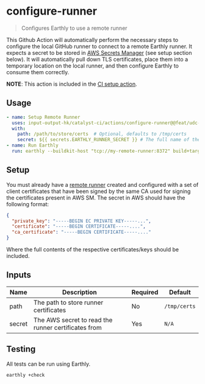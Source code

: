 # configure-runner

> Configures Earthly to use a remote runner

This Github Action will automatically perform the necessary steps to configure the local GitHub runner to connect to a remote
Earthly runner.
It expects a secret to be stored in [AWS Secrets Manager][asm] (see setup section below).
It will automatically pull down TLS certificates, place them into a temporary location on the local runner, and then configure
Earthly to consume them correctly.

**NOTE**: This action is included in the [CI setup action](../setup/).

## Usage

```yaml
- name: Setup Remote Runner
  uses: input-output-hk/catalyst-ci/actions/configure-runner@@feat/udc-migration
  with:
    path: /path/to/store/certs  # Optional, defaults to /tmp/certs
    secret: ${{ secrets.EARTHLY_RUNNER_SECRET }} # The full name of the secret in AWS SM
- name: Run Earthly
  run: earthly --buildkit-host "tcp://my-remote-runner:8372" build+target
```

## Setup

You must already have a [remote runner][rr] created and configured with a set of client certificates that have been signed by the
same CA used for signing the certificates present in AWS SM.
The secret in AWS should have the following format:

```json
{
  "private_key": "-----BEGIN EC PRIVATE KEY-----...",
  "certificate": "-----BEGIN CERTIFICATE-----....",
  "ca_certificate": "-----BEGIN CERTIFICATE-----...."
}
```

Where the full contents of the respective certificates/keys should be included.

## Inputs

| Name   | Description                                         | Required | Default      |
| ------ | --------------------------------------------------- | -------- | ------------ |
| path   | The path to store runner certificates               | No       | `/tmp/certs` |
| secret | The AWS secret to read the runner certificates from | Yes      | `N/A`        |

## Testing

All tests can be run using Earthly.

```bash
earthly +check
```

[asm]: https://aws.amazon.com/secrets-manager/
[rr]: https://docs.earthly.dev/docs/remote-runners
